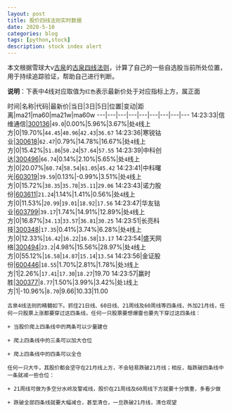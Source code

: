 ```yaml
---
layout: post
title: 股价四线法则实时数据
date: 2020-5-10
categories: blog
tags: [python,stock]
description: stock index alert
---
```



本文根据雪球大v[古泉](https://xueqiu.com/u/7148646888)的[古泉四线法则](https://xueqiu.com/7148646888/130498192)，计算了自己的一些自选股当前所处位置，用于持续追踪验证，帮助自己进行判断。

**说明**：下表中4线对应取值为`红色`表示最新价处于对应指标上方，属正面

时间|名称|代码|最新价|当日|3日|5日|位置|变动|距离|ma21|ma60|ma21w|ma60w
---|---|---|---|---|---|---|---|---
14:23:33|信维通信|[300136](https://xueqiu.com/S/SZ300136)|`49.0`|0.00%|5.96%|3.67%|处`4`线上方|0|19.70%|`44.45`|`40.96`|`42.43`|`36.67`
14:23:36|寒锐钴业|[300618](https://xueqiu.com/S/SZ300618)|`62.47`|0.79%|14.78%|16.67%|处`4`线上方|0|15.42%|`51.86`|`50.24`|`57.64`|`57.55`
14:23:39|中科创达|[300496](https://xueqiu.com/S/SZ300496)|`66.74`|0.14%|2.10%|5.65%|处`4`线上方|0|20.07%|`60.74`|`58.54`|`61.05`|`45.42`
14:23:41|中科曙光|[603019](https://xueqiu.com/S/SH603019)|`39.59`|0.13%|-0.99%|3.51%|处`4`线上方|0|15.72%|`38.35`|`35.78`|`35.11`|`29.06`
14:23:43|诺力股份|[603611](https://xueqiu.com/S/SH603611)|`21.24`|1.14%|1.41%|0.56%|处`4`线上方|0|11.53%|`20.99`|`19.01`|`18.92`|`17.56`
14:23:47|华友钴业|[603799](https://xueqiu.com/S/SH603799)|`39.17`|1.74%|14.91%|12.89%|处`4`线上方|0|16.87%|`34.13`|`33.57`|`36.81`|`30.25`
14:23:51|长亮科技|[300348](https://xueqiu.com/S/SZ300348)|`17.35`|0.41%|3.74%|6.28%|处`4`线上方|0|12.33%|`16.42`|`16.22`|`16.58`|`13.17`
14:23:54|盛天网络|[300494](https://xueqiu.com/S/SZ300494)|`23.2`|4.98%|15.56%|28.97%|处`4`线上方|0|55.12%|`16.58`|`14.87`|`15.14`|`13.54`
14:23:56|金证股份|[600446](https://xueqiu.com/S/SH600446)|`18.55`|1.70%|2.81%|1.78%|处`3`线上方|1|2.26%|`17.41`|`17.30`|`18.27`|19.70
14:23:57|赢时胜|[300377](https://xueqiu.com/S/SZ300377)|`8.77`|1.50%|3.99%|3.42%|处`1`线上方|1|-10.96%|`8.70`|9.66|10.33|11.00

```
古泉4线法则的精髓如下。抓住21日线、60日线、21周线及60周线等四条线，外加21月线，任何一只股票上涨都要穿过这四条线，任何一只股票要想爆雷也要先下穿过这四条线：

+ 当股价爬上四条线中的两条可以少量建仓

+ 爬上四条线中的三条可以加大仓位

+ 爬上四条线中的四条可以全仓

任何一只大牛，其股价都会坚守在21月线上方，不会轻易跌破21月线；相反，每跌破四条线中一条就减一些仓位：

+ 21周线可做为多空分水岭及警戒线，股价在21周线及60周线下方就要十分慎重，多看少做

+ 跌破全部四条线就要大幅减仓，甚至清仓，一旦跌破21月线，清仓观望
```